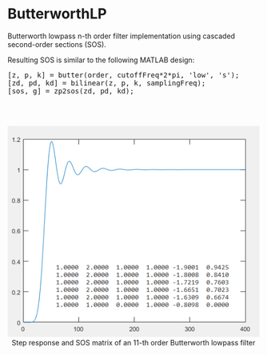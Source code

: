 # ButterworthLP
Butterworth lowpass n-th order filter implementation using cascaded second-order sections (SOS).

Resulting SOS is similar to the following MATLAB design:<br />
<pre>
[z, p, k] = butter(order, cutoffFreq*2*pi, 'low', 's');
[zd, pd, kd] = bilinear(z, p, k, samplingFreq);
[sos, g] = zp2sos(zd, pd, kd);
</pre>
<br />
<br />
<p align="center">
  <img src="data/butterworth_step_respose.png" width="536"/><br />
  Step response and SOS matrix of an 11-th order Butterworth lowpass filter 
</p>
